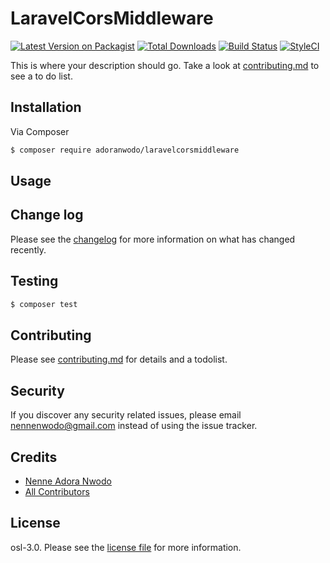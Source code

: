 # LaravelCorsMiddleware

[![Latest Version on Packagist][ico-version]][link-packagist]
[![Total Downloads][ico-downloads]][link-downloads]
[![Build Status][ico-travis]][link-travis]
[![StyleCI][ico-styleci]][link-styleci]

This is where your description should go. Take a look at [contributing.md](contributing.md) to see a to do list.

## Installation

Via Composer

``` bash
$ composer require adoranwodo/laravelcorsmiddleware
```

## Usage

## Change log

Please see the [changelog](changelog.md) for more information on what has changed recently.

## Testing

``` bash
$ composer test
```

## Contributing

Please see [contributing.md](contributing.md) for details and a todolist.

## Security

If you discover any security related issues, please email nennenwodo@gmail.com instead of using the issue tracker.

## Credits

- [Nenne Adora Nwodo][link-author]
- [All Contributors][link-contributors]

## License

osl-3.0. Please see the [license file](license.md) for more information.

[ico-version]: https://img.shields.io/packagist/v/adoranwodo/laravelcorsmiddleware.svg?style=flat-square
[ico-downloads]: https://img.shields.io/packagist/dt/adoranwodo/laravelcorsmiddleware.svg?style=flat-square
[ico-travis]: https://img.shields.io/travis/adoranwodo/laravelcorsmiddleware/master.svg?style=flat-square
[ico-styleci]: https://styleci.io/repos/12345678/shield

[link-packagist]: https://packagist.org/packages/adoranwodo/laravelcorsmiddleware
[link-downloads]: https://packagist.org/packages/adoranwodo/laravelcorsmiddleware
[link-travis]: https://travis-ci.org/adoranwodo/laravelcorsmiddleware
[link-styleci]: https://styleci.io/repos/12345678
[link-author]: https://github.com/adoranwodo
[link-contributors]: ../../contributors]